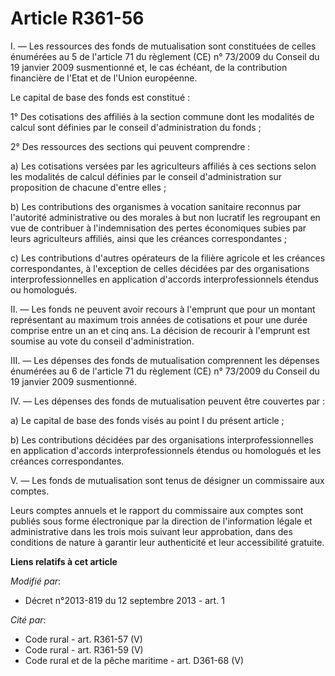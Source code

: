 # Article R361-56

I. ― Les ressources des fonds de mutualisation sont constituées de celles énumérées au 5 de l'article 71 du règlement (CE) n°
73/2009 du Conseil du 19 janvier 2009 susmentionné et, le cas échéant, de la contribution financière de l'Etat et de l'Union
européenne. 

Le capital de base des fonds est constitué : 

1° Des cotisations des affiliés à la section commune dont les modalités de calcul sont définies par le conseil
d'administration du fonds ; 

2° Des ressources des sections qui peuvent comprendre : 

a) Les cotisations versées par les agriculteurs affiliés à ces sections selon les modalités de calcul définies par le conseil
d'administration sur proposition de chacune d'entre elles ; 

b) Les contributions des organismes à vocation sanitaire reconnus par l'autorité administrative ou des morales à but non
lucratif les regroupant en vue de contribuer à l'indemnisation des pertes économiques subies par leurs agriculteurs affiliés,
ainsi que les créances correspondantes ; 

c) Les contributions d'autres opérateurs de la filière agricole et les créances correspondantes, à l'exception de celles
décidées par des organisations interprofessionnelles en application d'accords interprofessionnels étendus ou homologués. 

II. ― Les fonds ne peuvent avoir recours à l'emprunt que pour un montant représentant au maximum trois années de cotisations
et pour une durée comprise entre un an et cinq ans. La décision de recourir à l'emprunt est soumise au vote du conseil
d'administration. 

III. ― Les dépenses des fonds de mutualisation comprennent les dépenses énumérées au 6 de l'article 71 du règlement (CE) n°
73/2009 du Conseil du 19 janvier 2009 susmentionné. 

IV. ― Les dépenses des fonds de mutualisation peuvent être couvertes par : 

a) Le capital de base des fonds visés au point I du présent article ; 

b) Les contributions décidées par des organisations interprofessionnelles en application d'accords interprofessionnels
étendus ou homologués et les créances correspondantes. 

V. ― Les fonds de mutualisation sont tenus de désigner un commissaire aux comptes. 

Leurs comptes annuels et le rapport du commissaire aux comptes sont publiés sous forme électronique par la direction de
l'information légale et administrative dans les trois mois suivant leur approbation, dans des conditions de nature à garantir
leur authenticité et leur accessibilité gratuite.

**Liens relatifs à cet article**

_Modifié par_:

  - Décret n°2013-819 du 12 septembre 2013 - art. 1

_Cité par_:

  - Code rural - art. R361-57 (V)
  - Code rural - art. R361-59 (V)
  - Code rural et de la pêche maritime - art. D361-68 (V)
